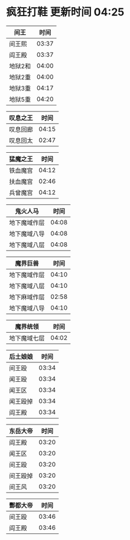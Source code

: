 # 疯狂打鞋 更新时间 04:25

| 间王   | 时间    |
|--------|-------|
| 间王熙 | 03:37 |
| 阎王殿 | 03:37 |
| 地狱2和 | 04:00 |
| 地狱2重 | 04:00 |
| 地狱3重 | 04:17 |
| 地狱5重 | 04:20 |

| 叹息之王   | 时间    |
|--------|-------|
| 叹息回廊 | 04:15 |
| 叹息回太 | 02:47 |

| 猛魔之王   | 时间    |
|--------|-------|
| 铁血魔宫 | 04:12 |
| 扶血魔宫 | 02:46 |
| 兵曾魔宫 | 04:12 |

| 鬼火人马   | 时间    |
|--------|-------|
| 地下魔域作层 | 04:08 |
| 地下魔域八导 | 04:08 |
| 地下魔域八层 | 04:08 |

| 魔界巨兽   | 时间    |
|--------|-------|
| 地下魔域作层 | 04:10 |
| 地下魔域八层 | 04:10 |
| 地下麻域作层 | 02:58 |
| 地下魔域八导 | 04:10 |

| 魔界统领   | 时间    |
|--------|-------|
| 地下魔域七层 | 04:02 |

| 后土娘娘   | 时间    |
|--------|-------|
| 间王殴 | 03:34 |
| 闻王殴 | 03:34 |
| 闻王区 | 03:34 |
| 闻王殴掉 | 03:34 |
| 阎王殿 | 03:34 |

| 东岳大帝   | 时间    |
|--------|-------|
| 阎王殿 | 03:20 |
| 闻王区 | 03:20 |
| 间王殴 | 03:20 |
| 间王殴掉 | 03:20 |
| 间王风 | 03:20 |

| 酆都大帝   | 时间    |
|--------|-------|
| 间王殴 | 03:46 |
| 阎王殿 | 03:46 |